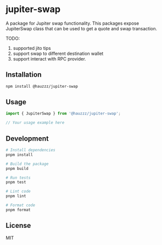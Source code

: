 # jupiter-swap

A package for Jupiter swap functionality. This packages expose JupiterSwap class that can be used to get a quote and swap transaction.

TODO:

1. supported jito tips
2. support swap to different destination wallet
3. support interact with RPC provider.

## Installation

```bash
npm install @hauzzz/jupiter-swap
```

## Usage

```typescript
import { JupiterSwap } from '@hauzzz/jupiter-swap';

// Your usage example here
```

## Development

```bash
# Install dependencies
pnpm install

# Build the package
pnpm build

# Run tests
pnpm test

# Lint code
pnpm lint

# Format code
pnpm format
```

## License

MIT

